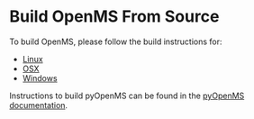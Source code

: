 Build OpenMS From Source
========================

To build OpenMS, please follow the build instructions for:

* [Linux](https://abibuilder.informatik.uni-tuebingen.de/archive/openms/Documentation/release/latest/html/install_linux.html)
* [OSX](ihttps://abibuilder.informatik.uni-tuebingen.de/archive/openms/Documentation/release/latest/html/install_mac.html)
* [Windows](https://abibuilder.informatik.uni-tuebingen.de/archive/openms/Documentation/release/latest/html/install_win.html)

Instructions to build pyOpenMS can be found in the [pyOpenMS documentation](https://pyopenms.readthedocs.io/en/latest/build_from_source.html).
